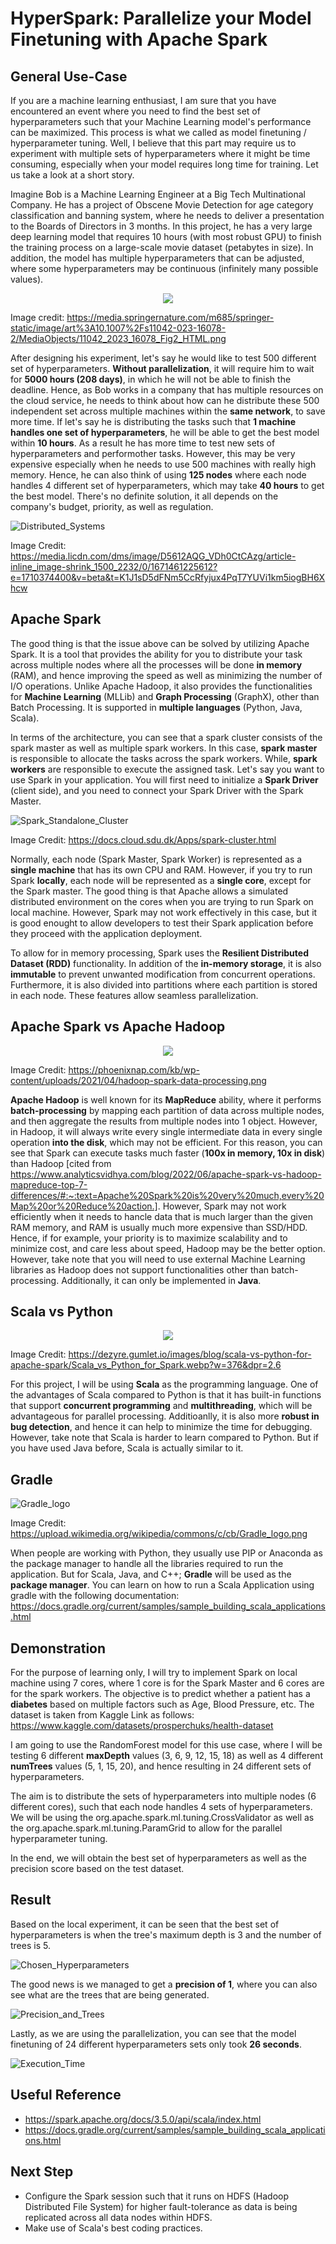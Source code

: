 # HyperSpark: Parallelize your Model Finetuning with Apache Spark


## General Use-Case

If you are a machine learning enthusiast, I am sure that you have encountered an event where you need to find the best set of hyperparameters such that your Machine Learning model's performance can be maximized. This process is what we called as model finetuning / hyperparameter tuning. Well, I believe that this part may require us to experiment with multiple sets of hyperparameters where it might be time consuming, especially when your model requires long time for training. Let us take a look at a short story.

Imagine Bob is a Machine Learning Engineer at a Big Tech Multinational Company. He has a project of Obscene Movie Detection for age category classification and banning system, where he needs to deliver a presentation to the Boards of Directors in 3 months. In this project, he has a very large deep learning model that requires 10 hours (with most robust GPU) to finish the training process on a large-scale movie dataset (petabytes in size). In addition, the model has multiple hyperparameters that can be adjusted, where some hyperparameters may be continuous (infinitely many possible values). 

<p align="center">
  <img src="./images/Obscenity_Detection_Transformer_Architecture.png" />
</p>

Image credit: https://media.springernature.com/m685/springer-static/image/art%3A10.1007%2Fs11042-023-16078-2/MediaObjects/11042_2023_16078_Fig2_HTML.png

After designing his experiment, let's say he would like to test 500 different set of hyperparameters. **Without parallelization**, it will require him to wait for **5000 hours (208 days)**, in which he will not be able to finish the deadline. Hence, as Bob works in a company that has multiple resources on the cloud service, he needs to think about how can he distribute these 500 independent set across multiple machines within the **same network**, to save more time. If let's say he is distributing the tasks such that **1 machine handles one set of hyperparameters**, he will be able to get the best model within **10 hours**. As a result he has more time to test new sets of hyperparameters and performother tasks. However, this may be very expensive especially when he needs to use 500 machines with really high memory. Hence, he can also think of using **125 nodes** where each node handles 4 different set of hyperparameters, which may take **40 hours** to get the best model. There's no definite solution, it all depends on the company's budget, priority, as well as regulation.

![Distributed_Systems](./images/Distributed_Systems.jpeg)

Image Credit: https://media.licdn.com/dms/image/D5612AQG_VDh0CtCAzg/article-inline_image-shrink_1500_2232/0/1671461225612?e=1710374400&v=beta&t=K1J1sD5dFNm5CcRfyjux4PqT7YUVi1km5iogBH6Xhcw

## Apache Spark

The good thing is that the issue above can be solved by utilizing Apache Spark. It is a tool that provides the ability for you to distribute your task across multiple nodes where all the processes will be done **in memory** (RAM), and hence improving the speed as well as minimizing the number of I/O operations. Unlike Apache Hadoop, it also provides the functionalities for **Machine Learning** (MLLib) and **Graph Processing** (GraphX), other than Batch Processing. It is supported in **multiple languages** (Python, Java, Scala).

In terms of the architecture, you can see that a spark cluster consists of the spark master as well as multiple spark workers. In this case, **spark master** is responsible to allocate the tasks across the spark workers. While, **spark workers** are responsible to execute the assigned task. Let's say you want to use Spark in your application. You will first need to initialize a **Spark Driver** (client side), and you need to connect your Spark Driver with the Spark Master. 

![Spark_Standalone_Cluster](./images/Spark_Standalone_Cluster.png)

Image Credit: https://docs.cloud.sdu.dk/Apps/spark-cluster.html

Normally, each node (Spark Master, Spark Worker) is represented as a **single machine** that has its own CPU and RAM. However, if you try to run Spark **locally**, each node will be represented as a **single core**, except for the Spark master. The good thing is that Apache allows a simulated distributed environment on the cores when you are trying to run Spark on local machine. However, Spark may not work effectively in this case, but it is good enought to allow developers to test their Spark application before they proceed with the application deployment.

To allow for in memory processing, Spark uses the **Resilient Distributed Dataset (RDD)** functionality. In addition of the **in-memory storage**, it is also **immutable** to prevent unwanted modification from concurrent operations. Furthermore, it is also divided into partitions where each partition is stored in each node. These features allow seamless parallelization.

## Apache Spark vs Apache Hadoop

<p align="center">
  <img src="./images/hadoop-spark-data-processing.png" />
</p>

Image Credit: https://phoenixnap.com/kb/wp-content/uploads/2021/04/hadoop-spark-data-processing.png

**Apache Hadoop** is well known for its **MapReduce** ability, where it performs **batch-processing** by mapping each partition of data across multiple nodes, and then aggregate the results from multiple nodes into 1 object. However, in Hadoop, it will always write every single intermediate data in every single operation **into the disk**, which may not be efficient. For this reason, you can see that Spark can execute tasks much faster (**100x in memory, 10x in disk**) than Hadoop [cited from https://www.analyticsvidhya.com/blog/2022/06/apache-spark-vs-hadoop-mapreduce-top-7-differences/#:~:text=Apache%20Spark%20is%20very%20much,every%20Map%20or%20Reduce%20action.]. However, Spark may not work efficiently when it needs to hancle data that is much larger than the given RAM memory, and RAM is usually much more expensive than SSD/HDD. Hence, if for example, your priority is to maximize scalability and to minimize cost, and care less about speed, Hadoop may be the better option. However, take note that you will need to use external Machine Learning libraries as Hadoop does not support functionalities other than batch-processing. Additionally, it can only be implemented in **Java**.

## Scala vs Python

<p align="center">
  <img src="./images/Scala_vs_Python_for_Spark.jpg" />
</p>


Image Credit: https://dezyre.gumlet.io/images/blog/scala-vs-python-for-apache-spark/Scala_vs_Python_for_Spark.webp?w=376&dpr=2.6

For this project, I will be using **Scala** as the programming language. One of the advantages of Scala compared to Python is that it has built-in functions that support **concurrent programming** and **multithreading**, which will be advantageous for parallel processing. Additioanlly, it is also more **robust in bug detection**, and hence it can help to minimize the time for debugging. However, take note that Scala is harder to learn compared to Python. But if you have used Java before, Scala is actually similar to it.

## Gradle

![Gradle_logo](./images/Gradle_logo.png)

Image Credit: https://upload.wikimedia.org/wikipedia/commons/c/cb/Gradle_logo.png

When people are working with Python, they usually use PIP or Anaconda as the package manager to handle all the libraries required to run the application. But for Scala, Java, and C++; **Gradle** will be used as the **package manager**. You can learn on how to run a Scala Application using gradle with the following documentation: https://docs.gradle.org/current/samples/sample_building_scala_applications.html

## Demonstration

For the purpose of learning only, I will try to implement Spark on local machine using 7 cores, where 1 core is for the Spark Master and 6 cores are for the spark workers. The objective is to predict whether a patient has a **diabetes** based on multiple factors such as Age, Blood Pressure, etc. The dataset is taken from Kaggle Link as follows: https://www.kaggle.com/datasets/prosperchuks/health-dataset

I am going to use the RandomForest model for this use case, where I will be testing 6 different **maxDepth** values (3, 6, 9, 12, 15, 18) as well as 4 different **numTrees** values (5, 1, 15, 20), and hence resulting in 24 different sets of hyperparameters. 

The aim is to distribute the sets of hyperparameters into multiple nodes (6 different cores), such that each node handles 4 sets of hyperparameters. We will be using the org.apache.spark.ml.tuning.CrossValidator as well as the org.apache.spark.ml.tuning.ParamGrid to allow for the parallel hyperparameter tuning.

In the end, we will obtain the best set of hyperparameters as well as the precision score based on the test dataset.

## Result

Based on the local experiment, it can be seen that the best set of hyperparameters is when the tree's maximum depth is 3 and the number of trees is 5.

![Chosen_Hyperparameters](./images/Chosen_Hyperparameters.png)

The good news is we managed to get a **precision of 1**, where you can also see what are the trees that are being generated.

![Precision_and_Trees](./images/Precision_and_Trees.png)

Lastly, as we are using the parallelization, you can see that the model finetuning of 24 different hyperparameters sets only took **26 seconds**.

![Execution_Time](./images/Execution_Time.png)

## Useful Reference

- https://spark.apache.org/docs/3.5.0/api/scala/index.html
- https://docs.gradle.org/current/samples/sample_building_scala_applications.html

## Next Step

- Configure the Spark session such that it runs on HDFS (Hadoop Distributed File System) for higher fault-tolerance as data is being replicated across all data nodes within HDFS.
- Make use of Scala's best coding practices.